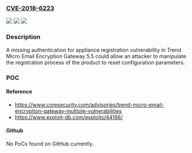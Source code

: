 ### [CVE-2018-6223](https://cve.mitre.org/cgi-bin/cvename.cgi?name=CVE-2018-6223)
![](https://img.shields.io/static/v1?label=Product&message=Trend%20Micro%20Email%20Encryption%20Gateway&color=blue)
![](https://img.shields.io/static/v1?label=Version&message=5.5%20&color=brightgreen)
![](https://img.shields.io/static/v1?label=Vulnerability&message=INCORRECT%20ACCESS%20CONTROL&color=brightgreen)

### Description

A missing authentication for appliance registration vulnerability in Trend Micro Email Encryption Gateway 5.5 could allow an attacker to manipulate the registration process of the product to reset configuration parameters.

### POC

#### Reference
- https://www.coresecurity.com/advisories/trend-micro-email-encryption-gateway-multiple-vulnerabilities
- https://www.exploit-db.com/exploits/44166/

#### Github
No PoCs found on GitHub currently.


